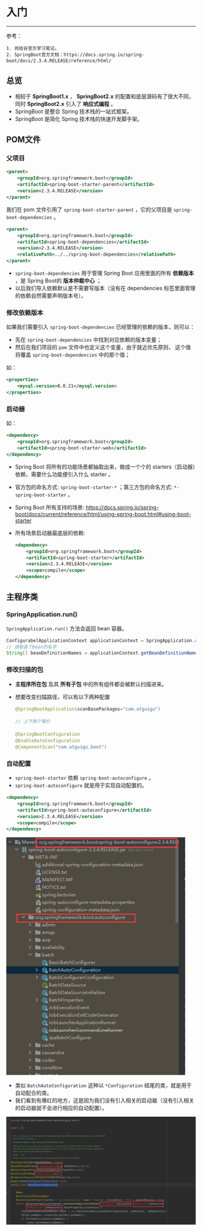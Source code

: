 # 入门

---

参考：

```wiki
1. 尚硅谷官方学习笔记。
2. SpringBoot官方文档：https://docs.spring.io/spring-boot/docs/2.3.4.RELEASE/reference/html/
```



## 总览

- 相较于 **SpringBoot1.x** ， **SpringBoot2.x** 的配置和底层源码有了很大不同，同时 **SpringBoot2.x** 引入了 **响应式编程** 。
- SpringBoot 是整合 Spring 技术栈的一站式框架。
- SpringBoot 是简化 Spring 技术栈的快速开发脚手架。



##  POM文件

### 父项目

```xml
<parent>
    <groupId>org.springframework.boot</groupId>
    <artifactId>spring‐boot‐starter‐parent</artifactId>
    <version>2.3.4.RELEASE</version>
</parent>
```

我们在 pom 文件引用了 `spring‐boot‐starter‐parent` ，它的父项目是 `spring‐boot‐dependencies` 。

```xml
<parent>
    <groupId>org.springframework.boot</groupId>
    <artifactId>spring‐boot‐dependencies</artifactId>
    <version>2.3.4.RELEASE</version>
    <relativePath>../../spring‐boot‐dependencies</relativePath>
</parent>
```

- `spring‐boot‐dependencies` 用于管理 Spring Boot 应用里面的所有 **依赖版本** ，是 Spring Boot的 **版本仲裁中心** ；
- 以后我们导入依赖默认是不需要写版本（没有在 dependencies 标签里面管理的依赖自然需要声明版本号）。

### 修改依赖版本

如果我们需要引入 `spring‐boot‐dependencies` 已经管理的依赖的版本，则可以：

- 先在 `spring‐boot‐dependencies` 中找到对应依赖的版本变量；
- 然后在我们项目的 `pom` 文件中也定义这个变量，由于就近优先原则， 这个值将覆盖 `spring‐boot‐dependencies` 中的那个值；

如：

```xml
<properties>
    <mysql.version>8.0.21</mysql.version>
</properties>
```

### 启动器

如：

```xml
<dependency>
    <groupId>org.springframework.boot</groupId>
    <artifactId>spring-boot-starter-web</artifactId>
</dependency>
```

- Spring Boot 将所有的功能场景都抽取出来，做成一个个的 starters（启动器）依赖，需要什么功能便引入什么 starter 。

- 官方包的命名方式: `spring-boot-starter-*` ；第三方包的命名方式: `*-spring-boot-starter` 。

- Spring Boot 所有支持的场景: https://docs.spring.io/spring-boot/docs/current/reference/html/using-spring-boot.html#using-boot-starter

- 所有场景启动器最底层的依赖:

  ```xml
  <dependency>
      <groupId>org.springframework.boot</groupId>
      <artifactId>spring-boot-starter</artifactId>
      <version>2.3.4.RELEASE</version>
      <scope>compile</scope>
  </dependency>
  ```

## 主程序类

### SpringApplication.run()

`SpringApplication.run()` 方法会返回 bean 容器。

```java
ConfigurabelApplicationContext applicationContext = SpringApplication.run(MainApplication.class,args);
// 获取各个bean的名字
String[] beanDefinitionNames = applicationContext.getBeanDefinitionNames();
```

### 修改扫描的包

- **主程序所在包** 及其 **所有子包** 中的所有组件都会被默认扫描进来。

- 想要改变扫描路径，可以有以下两种配置

  ```java
  @SpringBootApplication(scanBasePackages="com.atguigu")
  
  // 上下两个等价
  
  @SpringBootConfiguration
  @EnableAutoConfiguration
  @ComponentScan("com.atguigu.boot")
  ```


### 自动配置

- `spring-boot-starter` 依赖 `spring-boot-autoconfigure` 。
-  `spring-boot-autoconfigure` 就是用于实现自动配置的。

```xml
<dependency>
    <groupId>org.springframework.boot</groupId>
    <artifactId>spring-boot-autoconfigure</artifactId>
    <version>2.3.4.RELEASE</version>
    <scope>compile</scope>
</dependency>
```

![image-20220313005219500](入门/image-20220313005219500.png)

- 类似 `BatchAutoConfiguration` 这种以 `*Configuration` 结尾的类，就是用于自动配合的类。
- 我们看到有爆红的地方，这是因为我们没有引入相关的启动器（没有引入相关的启动器就不会进行相应的自动配置）。

![image-20220313005307925](入门/image-20220313005307925.png)



